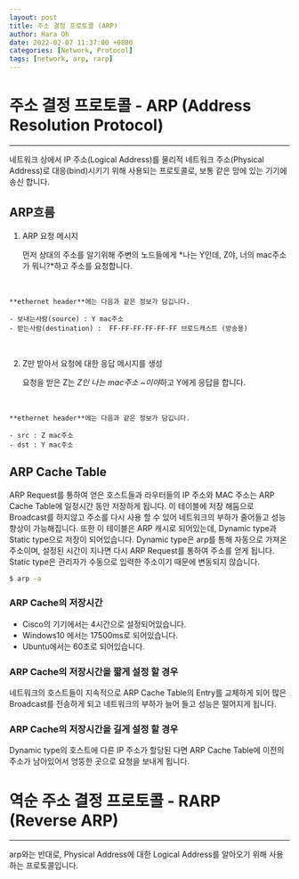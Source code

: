 ```yaml
---
layout: post
title: 주소 결정 프로토콜 (ARP)
author: Hara Oh
date: 2022-02-07 11:37:00 +0800
categories: [Network, Protocol]
tags: [network, arp, rarp]
---
```

# 주소 결정 프로토콜 - ARP (Address Resolution Protocol)
---
네트워크 상에서 IP 주소(Logical Address)를 물리적 네트워크 주소(Physical Address)로 대응(bind)시키기 위해 사용되는 프로토콜로, 보통 같은 망에 있는 기기에 송신 합니다.
## ARP흐름

1. ARP 요청 메시지
         
    먼저 상대의 주소를 알기위해 주변의 노드들에게 *나는 Y인데, Z야, 너의 mac주소가 뭐니?*하고 주소를 요청합니다. 
<br>

    **ethernet header**에는 다음과 같은 정보가 담깁니다.

    - 보내는사람(source) : Y mac주소
    - 받는사람(destination) :  FF-FF-FF-FF-FF-FF 브로드캐스트 (방송용)
<br>

2. Z만 받아서 요청에 대한 응답 메시지를 생성
   
    요청을 받은 Z는 *Z인 나는 mac주소 ~이야*하고 Y에게 응답을 합니다.
<br>

    **ethernet header**에는 다음과 같은 정보가 담깁니다.

    - src : Z mac주소
    - dst : Y mac주소

## ARP Cache Table
ARP Request를 통하여 얻은 호스트들과 라우터들의 IP 주소와 MAC 주소는 ARP Cache Table에 일정시간 동안 저장하게 됩니다. 이 테이블에 저장 해둠으로  Broadcast를 하지않고 주소를 다시 사용 할 수 있어 네트워크의 부하가 줄어들고 성능 향상이 가능해집니다. 또한 이 테이블은 ARP 캐시로 되어있는데, Dynamic type과 Static type으로 저장이 되어있습니다. Dynamic type은 arp를 통해 자동으로 가져온 주소이며, 설정된 시간이 지나면 다시 ARP Request를 통하여 주소를 얻게 됩니다. Static type은 관리자가 수동으로 입력한 주소이기 때문에 변동되지 않습니다.

```bash
$ arp -a
```
### ARP Cache의 저장시간
- Cisco의 기기에서는 4시간으로 설정되어있습니다.
- Windows10 에서는 17500ms로 되어있습니다.
- Ubuntu에서는 60초로 되어있습니다.
### ARP Cache의 저장시간을 짧게 설정 할 경우
네트워크의 호스트들이 지속적으로 ARP Cache Table의 Entry를 교체하게 되어 많은 Broadcast를 전송하게 되고 네트워크의 부하가 늘어 들고 성능은 떨어지게 됩니다.

 
### ARP Cache의 저장시간을 길게 설정 할 경우
Dynamic type의 호스트에 다른 IP 주소가 할당된 다면 ARP Cache Table에 이전의 주소가 남아있어서 엉뚱한 곳으로 요청을 보내게 됩니다.

# 역순 주소 결정 프로토콜 - RARP (Reverse ARP)
---

arp와는 반대로, Physical Address에 대한 Logical Address를 알아오기 위해 사용하는 프로토콜입니다.